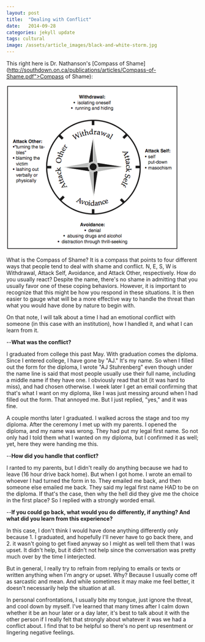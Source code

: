 ```yaml
---
layout: post
title:  "Dealing with Conflict"
date:   2014-09-28
categories: jekyll update
tags: cultural
image: /assets/article_images/black-and-white-storm.jpg
---
```


This right here is Dr. Nathanson's [Compass of Shame](http://southdown.on.ca/publications/articles/Compass-of-Shame.pdf">Compass of Shame):

<img src="/assets/images/compass_of_shame.png">

What is the Compass of Shame?  It is a compass that points to four different ways that people tend to deal with shame and conflict.  N, E, S, W is Withdrawal, Attack Self, Avoidance, and Attack Other, respectively.  How do you usually react?  Despite the name, there's no shame in admitting that you usually favor one of these coping behaviors.  However, it is important to recognize that this might be how you respond in these situations.  It is then easier to gauge what will be a more effective way to handle the threat than what you would have done by nature to begin with.

On that note, I will talk about a time I had an emotional conflict with someone (in this case with an institution), how I handled it, and what I can learn from it.

--<strong>What was the conflict?</strong>

I graduated from college this past May.  With graduation comes the diploma.  Since I entered college, I have gone by "AJ."  It's my name.  So when I filled out the form for the diploma, I wrote "AJ Stuhrenberg" even though under the name line is said that most people usually use their full name, including a middle name if they have one.  I obviously read that bit (it was hard to miss), and had chosen otherwise.  I week later I get an email confirming that that's what I want on my diploma, like I was just messing around when I had filled out the form.  That annoyed me.  But I just replied, "yes," and it was fine.

A couple months later I graduated.  I walked across the stage and too my diploma.  After the ceremony I met up with my parents.  I opened the diploma, and my name was wrong.  They had put my legal first name.  So not only had I told them what I wanted on my diploma, but I confirmed it as well; yet, here they were handing me this.

--<strong>How did you handle that conflict?</strong>

I ranted to my parents, but I didn't really do anything because we had to leave (16 hour drive back home).  But when I got home.  I wrote an email to whoever I had turned the form in to.  They emailed me back, and then someone else emailed me back.  They said my legal first name HAD to be on the diploma.  If that's the case, then why the hell did they give me the choice in the first place?  So I replied with a strongly worded email.

--<strong>If you could go back, what would you do differently, if anything? And what did you learn from this experience?</strong>

In this case, I don't think I would have done anything differently only because 1. I graduated, and hopefully I'll never have to go back there, and 2. it wasn't going to get fixed anyway so I might as well tell them that I was upset. It didn't help, but it didn't not help since the conversation was pretty much over by the time I interjected.

But in general, I really try to refrain from replying to emails or texts or written anything when I'm angry or upset.  Why?  Because I usually come off as sarcastic and mean.  And while sometimes it may make me feel better, it doesn't necessarily help the situation at all.

In personal confrontations, I usually bite my tongue, just ignore the threat, and cool down by myself.  I've learned that many times after I calm down whether it be an hour later or a day later, it's best to talk about it with the other person if I really felt that strongly about whatever it was we had a conflict about.  I find that to be helpful so there's no pent up resentment or lingering negative feelings.